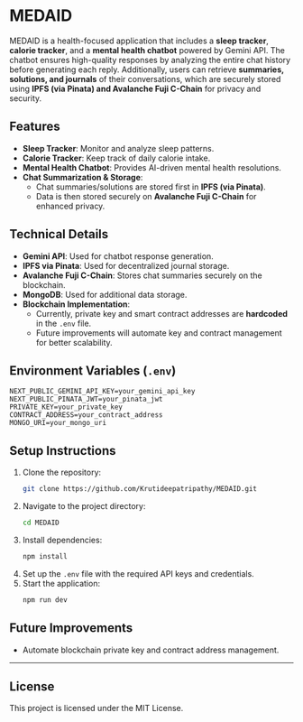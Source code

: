 # MEDAID

MEDAID is a health-focused application that includes a **sleep tracker**, **calorie tracker**, and a **mental health chatbot** powered by Gemini API. The chatbot ensures high-quality responses by analyzing the entire chat history before generating each reply. Additionally, users can retrieve **summaries, solutions, and journals** of their conversations, which are securely stored using **IPFS (via Pinata) and Avalanche Fuji C-Chain** for privacy and security.

## Features
- **Sleep Tracker**: Monitor and analyze sleep patterns.
- **Calorie Tracker**: Keep track of daily calorie intake.
- **Mental Health Chatbot**: Provides AI-driven mental health resolutions.
- **Chat Summarization & Storage**:
  - Chat summaries/solutions are stored first in **IPFS (via Pinata)**.
  - Data is then stored securely on **Avalanche Fuji C-Chain** for enhanced privacy.

## Technical Details
- **Gemini API**: Used for chatbot response generation.
- **IPFS via Pinata**: Used for decentralized journal storage.
- **Avalanche Fuji C-Chain**: Stores chat summaries securely on the blockchain.
- **MongoDB**: Used for additional data storage.
- **Blockchain Implementation**:
  - Currently, private key and smart contract addresses are **hardcoded** in the `.env` file.
  - Future improvements will automate key and contract management for better scalability.

## Environment Variables (`.env`)
```plaintext
NEXT_PUBLIC_GEMINI_API_KEY=your_gemini_api_key
NEXT_PUBLIC_PINATA_JWT=your_pinata_jwt
PRIVATE_KEY=your_private_key
CONTRACT_ADDRESS=your_contract_address
MONGO_URI=your_mongo_uri
```

## Setup Instructions
1. Clone the repository:
   ```sh
   git clone https://github.com/Krutideepatripathy/MEDAID.git
   ```
2. Navigate to the project directory:
   ```sh
   cd MEDAID
   ```
3. Install dependencies:
   ```sh
   npm install
   ```
4. Set up the `.env` file with the required API keys and credentials.
5. Start the application:
   ```sh
   npm run dev
   ```

## Future Improvements
- Automate blockchain private key and contract address management.

---

## License
This project is licensed under the MIT License.
